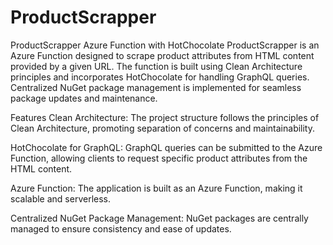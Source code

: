 # ProductScrapper


ProductScrapper Azure Function with HotChocolate
ProductScrapper is an Azure Function designed to scrape product attributes from HTML content provided by a given URL. The function is built using Clean Architecture principles and incorporates HotChocolate for handling GraphQL queries. Centralized NuGet package management is implemented for seamless package updates and maintenance.

Features
Clean Architecture: The project structure follows the principles of Clean Architecture, promoting separation of concerns and maintainability.

HotChocolate for GraphQL: GraphQL queries can be submitted to the Azure Function, allowing clients to request specific product attributes from the HTML content.

Azure Function: The application is built as an Azure Function, making it scalable and serverless.

Centralized NuGet Package Management: NuGet packages are centrally managed to ensure consistency and ease of updates.
